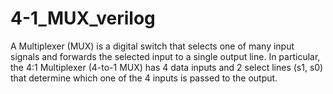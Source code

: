 # 4-1_MUX_verilog
A Multiplexer (MUX) is a digital switch that selects one of many input signals and forwards the selected input to a single output line. In particular, the 4:1 Multiplexer (4-to-1 MUX) has 4 data inputs and 2 select lines (s1, s0) that determine which one of the 4 inputs is passed to the output.
